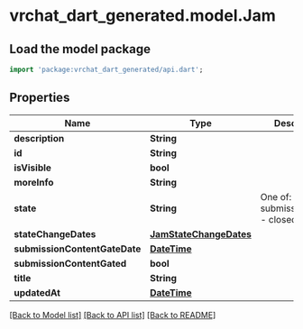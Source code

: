 # vrchat_dart_generated.model.Jam

## Load the model package
```dart
import 'package:vrchat_dart_generated/api.dart';
```

## Properties
Name | Type | Description | Notes
------------ | ------------- | ------------- | -------------
**description** | **String** |  | 
**id** | **String** |  | 
**isVisible** | **bool** |  | 
**moreInfo** | **String** |  | 
**state** | **String** | One of: - submissions_open - closed | 
**stateChangeDates** | [**JamStateChangeDates**](JamStateChangeDates.md) |  | 
**submissionContentGateDate** | [**DateTime**](DateTime.md) |  | 
**submissionContentGated** | **bool** |  | 
**title** | **String** |  | 
**updatedAt** | [**DateTime**](DateTime.md) |  | 

[[Back to Model list]](../README.md#documentation-for-models) [[Back to API list]](../README.md#documentation-for-api-endpoints) [[Back to README]](../README.md)


